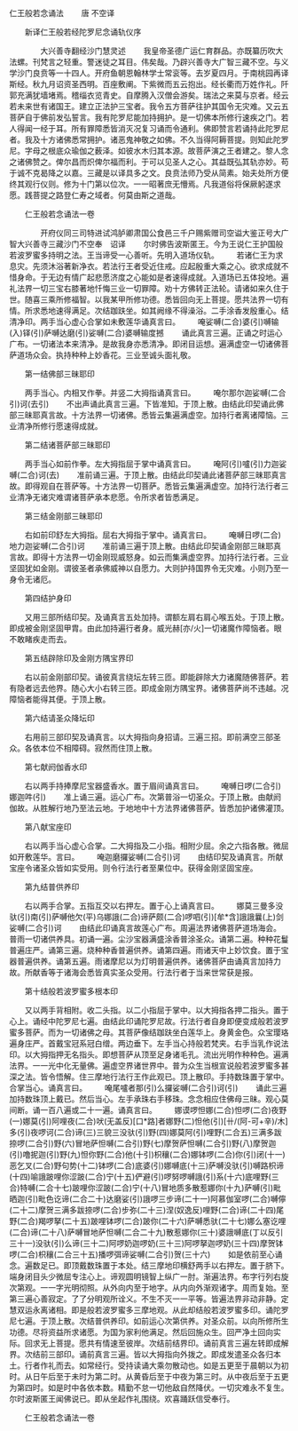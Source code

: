   仁王般若念诵法
　　唐 不空译




　　新译仁王般若经陀罗尼念诵轨仪序

　　　　大兴善寺翻经沙门慧灵述
　　我皇帝圣德广运仁育群品。亦既纂历吹大法螺。刊梵言之轻重。警迷徒之耳目。伟矣哉。乃辟兴善寺大广智三藏不空。与义学沙门良贲等一十四人。开府鱼朝恩翰林学士常衮等。去岁夏四月。于南桃园再译斯经。秋九月诏资圣西明。百座敷阐。下紫微而五云抱出。经长衢而万姓作礼。阡郭充满犹墙堵焉。稽缁衣览青史。自摩腾入汉僧会游矣。瑞法之来莫与京者。经云若未来世有诸国王。建立正法护三宝者。我令五方菩萨往护其国令无灾难。又云五菩萨自于佛前发弘誓言。我有陀罗尼能加持拥护。是一切佛本所修行速疾之门。若人得闻一经于耳。所有罪障悉皆消灭况复习诵而令通利。佛即赞言若诵持此陀罗尼者。我及十方诸佛悉常拥护。诸恶鬼神敬之如佛。不久当得阿耨菩提。则知此陀罗尼。字母之根底众瑜伽之薮泽。如彼水木归其本源。故菩萨演之王者建之。黎人念之诸佛赞之。俾尔昌而炽俾尔福而利。于可以见圣人之心。其益既弘其轨亦妙。苟于诚不克曷降之以嘉。三藏是以译具多之文。良贲法师乃受从简素。始夫处所方便终其观行仪则。修为十门第以位次。一一昭著庶无懵焉。凡我道俗将保厥躬遂求愿。践菩提之路登仁寿之域者。何莫由斯之道哉。

　　仁王般若念诵法一卷

　　　　开府仪同三司特进试鸿胪卿肃国公食邑三千户赐紫赠司空谥大鉴正号大广智大兴善寺三藏沙门不空奉　诏译
　　尔时佛告波斯匿王。今为王说仁王护国般若波罗蜜多持明之法。王当谛受一心善听。先明入道场仪轨。
　　若诸仁王为求息灾。先须沐浴著新净衣。若法行王者受近住戒。应起殷重大乘之心。欲求成就不惜身命。于无边有情广起悲愿济度之心能如是者速得成就。入道场已五体投地。遍礼法界一切三宝右膝著地忏悔三业一切罪障。劝十方佛转正法轮。请诸如来久住于世。随喜三乘所修福智。以我某甲所修功德。悉皆回向无上菩提。愿共法界一切有情。所求悉地速得满足。次结跏趺坐。如其阙缘不得澡浴。二手涂香发殷重心。结清净印。两手当心虚心合掌如未敷莲华诵真言曰。
　　唵娑嚩(二合)婆(引)嚩输(入)铎(引)萨嚩达磨(引)娑嚩(二合)婆嚩输度撼
　　诵此真言三遍。正诵之时运心广布。一切诸法本来清净。是故我身亦悉清净。即闭目运想。遍满虚空一切诸佛菩萨道场众会。执持种种上妙香花。三业至诚头面礼敬。

　　第一结佛部三昧耶印

　　两手当心。内相叉作拳。并竖二大拇指诵真言曰。
　　唵尔那尔迦娑嚩(二合引)诃(去引)
　　不出声诵此真言三遍。下皆准知。于顶上散。由结此印契诵此佛部三昧耶真言故。十方法界一切诸佛。悉皆云集遍满虚空。加持行者离诸障恼。三业清净所修行愿速得成就。

　　第二结诸菩萨部三昧耶印

　　两手当心如前作拳。左大拇指屈于掌中诵真言曰。
　　唵阿(引)嚧(引)力迦娑嚩(二合)诃(去)
　　准前诵三遍。于顶上散。由结此印契诵此诸菩萨部三昧耶真言故。即得观自在菩萨等。十方法界一切菩萨。悉皆云集遍满虚空。加持行法行者三业清净无诸灾难谓诸菩萨承本悲愿。令所求者皆悉满足。

　　第三结金刚部三昧耶印

　　右如前印舒左大拇指。屈右大拇指于掌中。诵真言曰。
　　唵嚩日啰(二合)地力迦娑嚩(二合引)诃
　　准前诵三遍于顶上散。由结此印契诵金刚部三昧耶真言故。即得十方法界一切金刚现威怒身。如云而集满虚空界。加持行法行者。三业坚固犹如金刚。谓彼圣者承佛威神以自愿力。大则护持国界令无灾难。小则乃至一身令无诸厄。

　　第四结护身印

　　又用三部所结印契。及诵真言五处加持。谓额左肩右肩心喉五处。于顶上散。即成被金刚坚固甲胄。由此加持遍行者身。威光赫[亦/火]一切诸魔作障恼者。眼不敢睹疾走而去。

　　第五结辟除印及金刚方隅宝界印

　　右以前金刚部印契。诵彼真言绕坛左转三匝。即能辟除大力诸魔随佛菩萨。若有隐者远去他界。随心大小右转三匝。即成金刚方隅宝界。诸佛菩萨尚不违越。况障恼者能得其便。于顶上散。

　　第六结请圣众降坛印

　　右用前三部印契及诵真言。以大拇指向身招请。三遍三招。即前满空三部圣众。各依本位不相障碍。寂然而住顶上散。

　　第七献阏伽香水印

　　右以两手持捧摩尼宝器盛香水。置于眉间诵真言曰。
　　唵嚩日啰(二合引)娜迦吽(引)
　　准上诵三遍。运心广布。次第普浴一切圣众。于顶上散。由献阏伽故。从胜解行地乃至法云地。于地地中十方法界诸佛菩萨。皆悉加护诸佛灌顶。

　　第八献宝座印

　　右以两手当心虚心合掌。二大拇指及二小指。相附少屈。余之六指各散。微屈如开敷莲华。言曰。
　　唵迦磨攞娑嚩(二合引)诃
　　由结印契及诵真言。所献宝座令诸圣众皆如实受用。则令行法行者至果位中。获得金刚坚固宝座。

　　第九结普供养印

　　右以两手合掌。五指互交以右押左。置于心上诵真言曰。
　　娜莫三曼多没驮(引)南(引)萨嚩他欠(平)乌娜誐(二合)谛萨颇(二合)啰呬(引)[牟*含]誐誐曩(上)剑娑嚩(二合引)诃
　　由结此印诵真言故莲心广布。周遍法界诸佛菩萨道场海会。普雨一切诸供养具。初诵一遍。尘沙宝器满盛涂香普涂圣众。诵第二遍。种种花鬘普遍庄严。诵第三遍。烧种种香普遍供养。诵第四遍。雨诸天中上妙饮食。置于宝器普遍供养。诵第五遍。雨诸摩尼以为灯明普遍供养。诸佛菩萨由诵真言加持力故。所献香等于诸海会悉皆真实圣众受用。行法行者于当来世常获是报。

　　第十结般若波罗蜜多根本印

　　又以两手背相附。收二头指。以二小指屈于掌中。以大拇指各押二指头。置于心上。诵经中陀罗尼七遍。由结此印诵陀罗尼故。行法行者自身即便变成般若波罗蜜多菩萨。而为一切诸佛之母。其菩萨像结跏趺坐白莲华上。身黄金色。众宝璎珞遍身庄严。首戴宝冠系冠白缯。两边垂下。左手当心持般若梵夹。右手当乳作说法印。以大拇指押无名指头。即想菩萨从顶至足身诸毛孔。流出光明作种种色。遍满法界。一一光中化无量佛。遍虚空界诸世界中。普为众生当根宣说般若波罗蜜多甚深之法。皆令悟解。住三摩地行法行王作此观已。顶上散印。手持数珠置于掌中。合掌当心。诵真言曰。
　　唵尾嚧者那(引)么攞娑嚩(二合引)诃(引)
　　诵此三遍加持数珠顶上戴已。然后当心。左手承珠右手移珠。念念相应住佛母三昧。观心莫间断。诵一百八遍或二十一遍。诵真言曰。
　　娜谟啰怛娜(二合)怛啰(二合)夜野(一)娜莫(引)阿哩夜(二合)吠(无盖反)[口*路]者娜野(二)怛他(引)[卄/(阿-可+辛)/木]多(引)夜啰诃(二合)谛(三)三貌三没驮(引)野(四)娜莫阿(引)哩野(二合五)三满多跋捺啰(二合引)野(六)冒地萨怛嚩(二合引)野(七)摩贺萨怛嚩(二合引)野(八)摩贺迦(引)噜抳迦(引)野(九)怛你野(二合)他(十引)枳穰(二合)娜钵啰(二合)你(引)闭(十一)恶乞叉(二合)野句势(十二)钵啰(二合)底婆(引)娜嚩底(十三)萨嚩没驮(引)嚩路枳谛(十四)喻誐跛哩你涩跛(二合)宁(十五)俨避(引)啰努啰嚩誐(引)系(十六)底哩野(三合)特嚩(二合十七)跛哩你涩跛(二合)宁(十八)冒地质多散惹娜你(十九)萨嚩(引)毗晒迦(引)毗色讫谛(二合二十)达磨娑(引)誐啰三步谛(二十一)阿慕伽室啰(二合)嚩儜(二十二)摩贺三满多跋捺啰(二合)步弥(二十三)涅(奴逸反)哩野(二合)谛(二十四)尾野(二合)羯啰拏(二十五)跛哩钵啰(二合)跛你(二十六)萨嚩悉驮(二十七)娜么塞讫哩(二合)谛(二十八)萨嚩冒地萨怛嚩(二合二十九)散惹娜你(三十)婆誐嚩底(丁以反引三十一)没驮(引)么谛(三十二)阿啰奶迦啰奶(三十三)阿啰拏迦啰奶(三十四)摩贺钵啰(二合)枳穰(二合三十五)播啰弭谛娑嚩(二合引)贺(三十六)
　　如是依前至心诵念。遍数足已。即顶戴数珠置于本处。结三摩地印横舒两手以右押左。置于脐下。端身闭目头少微屈专注心上。谛观圆明镜智上纵广一肘。渐遍法界。布字行列右旋次第观。一一字光明彻照。从外向内至于地字。从内向外渐观诸字。周而复始。至第三遍心善寂定。了了分明观所诠义。不生不灭一一平等。皆遍法界非动非静。定慧双运永离诸相。即是般若波罗蜜多三摩地观。从此却结般若波罗蜜多印。诵陀罗尼七遍。于顶上散。次结普供养印。如前运心次第供养。对圣众前。以向所修所生功德。尽将资益所求诸愿。为国为家利他满足。然后回施众生。回严净土回向实际。回求无上菩提。愿共有情速至彼岸。次结前结界印。诵前真言三遍左转即成解界。次结前三部印。诵前真言三遍。皆以大拇指向外拨之。即成发遣圣众各归本土。行者作礼而去。如常经行。受持读诵大乘勿散动也。如是五更至于晨朝以为初时。从日午后至于未时为第二时。从黄昏后至于中夜为第三时。从中夜后至于五更为第四时。如是时中各依本数。精勤不怠一切他敌自然降伏。一切灾难永不复生。尔时波斯匿王闻佛说已。即从坐起作礼围绕。欢喜踊跃信受奉行。

　　仁王般若念诵法一卷


